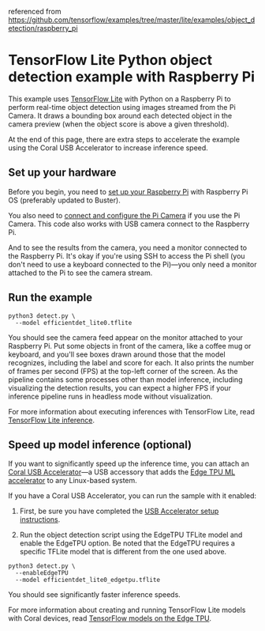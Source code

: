 referenced from https://github.com/tensorflow/examples/tree/master/lite/examples/object_detection/raspberry_pi

# TensorFlow Lite Python object detection example with Raspberry Pi

This example uses [TensorFlow Lite](https://tensorflow.org/lite) with Python on
a Raspberry Pi to perform real-time object detection using images streamed from
the Pi Camera. It draws a bounding box around each detected object in the camera
preview (when the object score is above a given threshold).

At the end of this page, there are extra steps to accelerate the example using
the Coral USB Accelerator to increase inference speed.

## Set up your hardware

Before you begin, you need to
[set up your Raspberry Pi](https://projects.raspberrypi.org/en/projects/raspberry-pi-setting-up)
with Raspberry Pi OS (preferably updated to Buster).

You also need to
[connect and configure the Pi Camera](https://www.raspberrypi.org/documentation/configuration/camera.md)
if you use the Pi Camera. This code also works with USB camera connect to the
Raspberry Pi.

And to see the results from the camera, you need a monitor connected to the
Raspberry Pi. It's okay if you're using SSH to access the Pi shell (you don't
need to use a keyboard connected to the Pi)—you only need a monitor attached to
the Pi to see the camera stream.


## Run the example

```
python3 detect.py \
  --model efficientdet_lite0.tflite
```

You should see the camera feed appear on the monitor attached to your Raspberry
Pi. Put some objects in front of the camera, like a coffee mug or keyboard, and
you'll see boxes drawn around those that the model recognizes, including the
label and score for each. It also prints the number of frames per second (FPS)
at the top-left corner of the screen. As the pipeline contains some processes
other than model inference, including visualizing the detection results, you can
expect a higher FPS if your inference pipeline runs in headless mode without
visualization.

For more information about executing inferences with TensorFlow Lite, read
[TensorFlow Lite inference](https://www.tensorflow.org/lite/guide/inference).

## Speed up model inference (optional)

If you want to significantly speed up the inference time, you can attach an
[Coral USB Accelerator](https://coral.withgoogle.com/products/accelerator)—a USB
accessory that adds the
[Edge TPU ML accelerator](https://coral.withgoogle.com/docs/edgetpu/faq/) to any
Linux-based system.

If you have a Coral USB Accelerator, you can run the sample with it enabled:

1.  First, be sure you have completed the
    [USB Accelerator setup instructions](https://coral.withgoogle.com/docs/accelerator/get-started/).

2.  Run the object detection script using the EdgeTPU TFLite model and enable
    the EdgeTPU option. Be noted that the EdgeTPU requires a specific TFLite
    model that is different from the one used above.

```
python3 detect.py \
  --enableEdgeTPU
  --model efficientdet_lite0_edgetpu.tflite
```

You should see significantly faster inference speeds.

For more information about creating and running TensorFlow Lite models with
Coral devices, read
[TensorFlow models on the Edge TPU](https://coral.withgoogle.com/docs/edgetpu/models-intro/).
